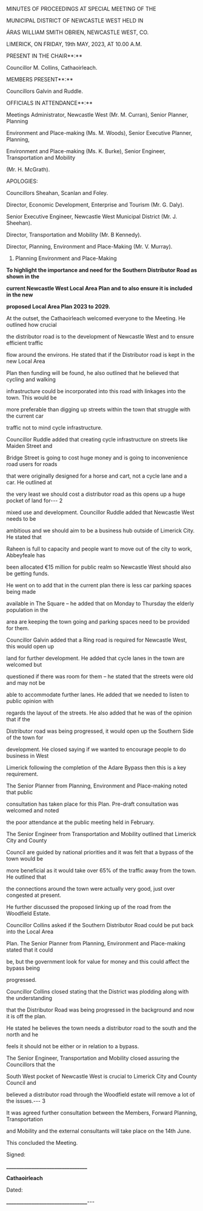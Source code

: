 MINUTES OF PROCEEDINGS AT SPECIAL MEETING OF THE

MUNICIPAL DISTRICT OF NEWCASTLE WEST HELD IN

ÁRAS WILLIAM SMITH OBRIEN, NEWCASTLE WEST, CO.

LIMERICK, ON FRIDAY, 19th MAY, 2023, AT 10.00 A.M.

PRESENT IN THE CHAIR**:**

Councillor M. Collins, Cathaoirleach.

MEMBERS PRESENT**:**

Councillors Galvin and Ruddle.

OFFICIALS IN ATTENDANCE**:**

Meetings Administrator, Newcastle West (Mr. M. Curran), Senior Planner, Planning

Environment and Place-making (Ms. M. Woods), Senior Executive Planner, Planning,

Environment and Place-making (Ms. K. Burke), Senior Engineer, Transportation and Mobility

(Mr. H. McGrath).

APOLOGIES:

Councillors Sheahan, Scanlan and Foley.

Director, Economic Development, Enterprise and Tourism (Mr. G. Daly).

Senior Executive Engineer, Newcastle West Municipal District (Mr. J. Sheehan).

Director, Transportation and Mobility (Mr. B Kennedy).

Director, Planning, Environment and Place-Making (Mr. V. Murray).

1. Planning Environment and Place-Making

**To highlight the importance and need for the Southern Distributor Road as shown in the**

**current Newcastle West Local Area Plan and to also ensure it is included in the new**

**proposed Local Area Plan 2023 to 2029.**

At the outset, the Cathaoirleach welcomed everyone to the Meeting. He outlined how crucial

the distributor road is to the development of Newcastle West and to ensure efficient traffic

flow around the environs. He stated that if the Distributor road is kept in the new Local Area

Plan then funding will be found, he also outlined that he believed that cycling and walking

infrastructure could be incorporated into this road with linkages into the town. This would be

more preferable than digging up streets within the town that struggle with the current car

traffic not to mind cycle infrastructure.

Councillor Ruddle added that creating cycle infrastructure on streets like Maiden Street and

Bridge Street is going to cost huge money and is going to inconvenience road users for roads

that were originally designed for a horse and cart, not a cycle lane and a car. He outlined at

the very least we should cost a distributor road as this opens up a huge pocket of land for---
2

mixed use and development. Councillor Ruddle added that Newcastle West needs to be

ambitious and we should aim to be a business hub outside of Limerick City. He stated that

Raheen is full to capacity and people want to move out of the city to work, Abbeyfeale has

been allocated €15 million for public realm so Newcastle West should also be getting funds.

He went on to add that in the current plan there is less car parking spaces being made

available in The Square – he added that on Monday to Thursday the elderly population in the

area are keeping the town going and parking spaces need to be provided for them.

Councillor Galvin added that a Ring road is required for Newcastle West, this would open up

land for further development. He added that cycle lanes in the town are welcomed but

questioned if there was room for them – he stated that the streets were old and may not be

able to accommodate further lanes. He added that we needed to listen to public opinion with

regards the layout of the streets. He also added that he was of the opinion that if the

Distributor road was being progressed, it would open up the Southern Side of the town for

development. He closed saying if we wanted to encourage people to do business in West

Limerick following the completion of the Adare Bypass then this is a key requirement.

The Senior Planner from Planning, Environment and Place-making noted that public

consultation has taken place for this Plan. Pre-draft consultation was welcomed and noted

the poor attendance at the public meeting held in February.

The Senior Engineer from Transportation and Mobility outlined that Limerick City and County

Council are guided by national priorities and it was felt that a bypass of the town would be

more beneficial as it would take over 65% of the traffic away from the town. He outlined that

the connections around the town were actually very good, just over congested at present.

He further discussed the proposed linking up of the road from the Woodfield Estate.

Councillor Collins asked if the Southern Distributor Road could be put back into the Local Area

Plan. The Senior Planner from Planning, Environment and Place-making stated that it could

be, but the government look for value for money and this could affect the bypass being

progressed.

Councillor Collins closed stating that the District was plodding along with the understanding

that the Distributor Road was being progressed in the background and now it is off the plan.

He stated he believes the town needs a distributor road to the south and the north and he

feels it should not be either or in relation to a bypass.

The Senior Engineer, Transportation and Mobility closed assuring the Councillors that the

South West pocket of Newcastle West is crucial to Limerick City and County Council and

believed a distributor road through the Woodfield estate will remove a lot of the issues.---
3

It was agreed further consultation between the Members, Forward Planning, Transportation

and Mobility and the external consultants will take place on the 14th June.

This concluded the Meeting.

Signed:

**\_\_\_\_\_\_\_\_\_\_\_\_\_\_\_\_\_\_\_\_\_\_\_\_\_\_\_\_\_\_\_\_**

**Cathaoirleach**

Dated:

**\_\_\_\_\_\_\_\_\_\_\_\_\_\_\_\_\_\_\_\_\_\_\_\_\_\_\_\_\_\_\_\_**---
